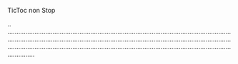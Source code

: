 TicToc non Stop

..
...................................................................................................................................................................................................................................................................................................................................................................................................
